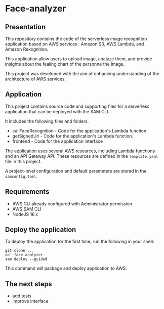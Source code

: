 # Face-analyzer

## Presentation 

This repository contains the code of the  serverless image recognition application based on AWS services : Amazon S3, AWS Lambda, and Amazon Rekognition. 

This application allow users to upload image, analyze them, and provide insights about the fealing chart of the personne  the image.

This project was developed with the aim of enhancing understanding of the architecture of AWS services.

## Application
This project contains source code and supporting files for a serverless application that can be deployed with the SAM CLI.

It includes the following files and folders.

- callFaceRecognition - Code for the application's Lambda function.
- getSignedUrl - Code for the application's Lambda function.
- frontend - Code for the application interface

The application uses several AWS resources, including Lambda functions and an API Gateway API. These resources are defined in the `template.yaml` file in this project. 

A project-level configuration and default parameters are stored in the `samconfig.toml`. 

## Requirements
* AWS CLI already configured with Administrator permission
* AWS SAM CLI 
* NodeJS 16.x 

## Deploy the application
To deploy the application for the first time, run the following in your shell:
```
git clone ...
cd  face-analyzer
sam deploy --guided
```
This command will package and deploy application to AWS.


## The next steps 
 - add tests
 - improve interface 
 

     

